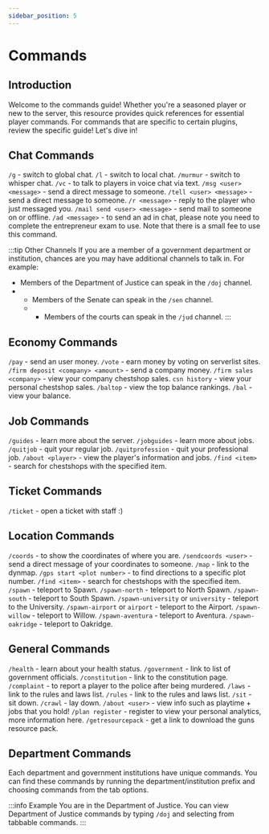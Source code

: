 ```yaml
---
sidebar_position: 5
---
```


# Commands

##  Introduction
Welcome to the commands guide! Whether you're a seasoned player or new to the server, this resource provides quick references for essential player commands. For commands that are specific to certain plugins, review the specific guide! Let's dive in! 

## Chat Commands
``/g`` - switch to global chat.
``/l`` - switch to local chat.
``/murmur`` - switch to whisper chat.
``/vc`` - to talk to players in voice chat via text.
``/msg <user> <message>`` - send a direct message to someone.
``/tell <user> <message>`` - send a direct message to someone.
``/r <message>`` - reply to the player who just messaged you.
``/mail send <user> <message>`` - send mail to someone on or offline.
``/ad <message>`` - to send an ad in chat, please note you need to complete the entrepreneur exam to use. Note that there is a small fee to use this command.

:::tip Other Channels
If you are a member of a government department or institution, chances are you may have additional channels to talk in. For example:
- Members of the Department of Justice can speak in the ``/doj`` channel.
- - Members of the Senate can speak in the ``/sen`` channel.
  - - Members of the courts can speak in the ``/jud`` channel.
:::

## Economy Commands
``/pay`` <user> - send an user money.
``/vote`` - earn money by voting on serverlist sites.
``/firm deposit <company> <amount>`` - send a company money.
``/firm sales <company>`` - view your company chestshop sales.
``csn history`` - view your personal chestshop sales.
``/baltop`` - view the top balance rankings.
``/bal`` - view your balance.

## Job Commands
``/guides`` - learn more about the server.
``/jobguides`` - learn more about jobs.
``/quitjob`` - quit your regular job.
``/quitprofession`` - quit your professional job.
``/about <player>`` - view the player's information and jobs.
``/find <item>`` - search for chestshops with the specified item.

## Ticket Commands
``/ticket`` - open a ticket with staff :)

## Location Commands
``/coords`` - to show the coordinates of where you are.
``/sendcoords <user>`` - send a direct message of your coordinates to someone.
``/map`` - link to the dynmap.
``/gps start <plot number>`` - to find directions to a specific plot number.
``/find <item>`` - search for chestshops with the specified item.
``/spawn`` - teleport to Spawn.
``/spawn-north`` - teleport to North Spawn.
``/spawn-south`` - teleport to South Spawn.
``/spawn-university`` or ``university`` - teleport to the University.
``/spawn-airport`` or ``airport`` - teleport to the Airport.
``/spawn-willow`` - teleport to Willow.
``/spawn-aventura`` - teleport to Aventura.
``/spawn-oakridge`` - teleport to Oakridge.

## General Commands
``/health`` - learn about your health status.
``/government`` - link to list of government officials.
``/constitution`` - link to the constitution page.
``/complaint`` - to report a player to the police after being murdered.
``/laws`` - link to the rules and laws list.
``/rules`` - link to the rules and laws list.
``/sit`` - sit down.
``/crawl`` - lay down.
``/about <user>`` - view info such as playtime + jobs that you hold!
``/plan register`` - register to view your personal analytics, more information here.
``/getresourcepack`` - get a link to download the guns resource pack.

## Department Commands
Each department and government institutions have unique commands. You can find these commands by running the department/institution prefix and choosing commands from the tab options.

:::info Example
You are in the Department of Justice. You can view Department of Justice commands by typing ``/doj`` and selecting from tabbable commands.
:::

